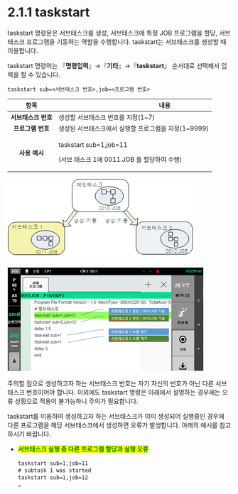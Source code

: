 # 2.1.1 taskstart

taskstart 명령문은 서브태스크를 생성, 서브태스크에 특정 JOB 프로그램을 할당, 서브태스크 프로그램을 기동하는 역할을 수행합니다. taskstart는 서브태스크를 생성할 때 이용합니다.

taskstart 명령어는 『**명령입력**』→『**기타**』→『**taskstart**』 순서대로 선택해서 입력을 할 수 있습니다.

```
taskstart sub=<서브태스크 번호>,job=<프로그램 번호>
```

|    **항목**    | 　　　　　　　　　　**내용**                                                   |
| :----------: | ------------------------------------------------------------------ |
| **서브태스크 번호** | 생성할 서브태스크 번호를 지정(1\~7)                                             |
|  **프로그램 번호** | 생성된 서브태스크에서 실행할 프로그램을 지정(1\~9999)                                  |
|   **사용 예시**  | <p>taskstart sub=1,job=11</p><p>(서브 태스크 1에 0011.JOB 를 할당하여 수행)</p> |

![그림 2 1 taskstart 명령어 사용 예시](<../../_assets/image (5).png>)

![그림 2 2 서브태스크 생성과 종료대기 예시](<../../_assets/image (7).png>)

주의할 점으로 생성하고자 하는 서브태스크 번호는 자기 자신의 번호가 아닌 다른 서브태스크 번호이어야 합니다. 이외에도 taskstart 명령은 아래에서 설명하는 경우에는 오류 상황으로 적용이 불가능하니 주의가 필요합니다.

taskstart를 이용하여 생성하고자 하는 서브태스크가 이미 생성되어 실행중인 경우에 다른 프로그램을 해당 서브태스크에서 생성하면 오류가 발생합니다. 아래의 예시를 참고하시기 바랍니다.

*   <mark style="color:green;">**서브태스크 실행 중 다른 프로그램 할당과 실행 오류**</mark>

    ```
    taskstart sub=1,job=11
    # subtask 1 was started
    taskstart sub=1,job=12
    …
    ```

